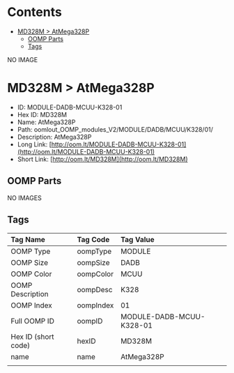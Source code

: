 



Contents
========

* [MD328M > AtMega328P](#md328m--atmega328p)
	* [OOMP Parts](#oomp-parts)
	* [Tags](#tags)
  
NO IMAGE  
# MD328M > AtMega328P

- ID: MODULE-DADB-MCUU-K328-01
- Hex ID: MD328M
- Name: AtMega328P
- Path: oomlout_OOMP_modules_V2/MODULE/DADB/MCUU/K328/01/
- Description: AtMega328P
- Long Link: [http://oom.lt/MODULE-DADB-MCUU-K328-01](http://oom.lt/MODULE-DADB-MCUU-K328-01)
- Short Link: [http://oom.lt/MD328M](http://oom.lt/MD328M)

## OOMP Parts
  
NO IMAGES  
## Tags
  

|Tag Name|Tag Code|Tag Value|
| :--- | :--- | :--- |
|OOMP Type|oompType|MODULE|
|OOMP Size|oompSize|DADB|
|OOMP Color|oompColor|MCUU|
|OOMP Description|oompDesc|K328|
|OOMP Index|oompIndex|01|
|Full OOMP ID|oompID|MODULE-DADB-MCUU-K328-01|
|Hex ID (short code)|hexID|MD328M|
|name|name|AtMega328P|
||||
